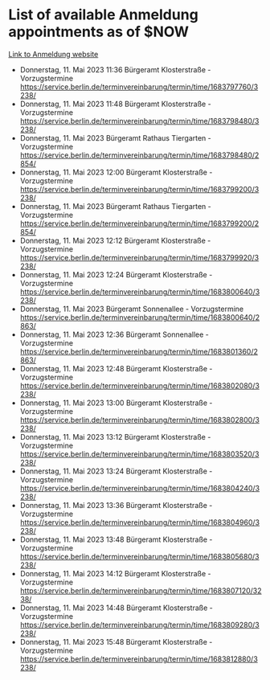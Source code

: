 # List of available Anmeldung appointments as of $NOW
[Link to Anmeldung website](https://service.berlin.de/terminvereinbarung/termin/tag.php?termin=1&anliegen[]=120686&dienstleisterlist=122210,122217,327316,122219,327312,122227,327314,122231,327346,122243,327348,122254,122252,329742,122260,329745,122262,329748,122271,327278,122273,327274,122277,327276,330436,122280,327294,122282,327290,122284,327292,122291,327270,122285,327266,122286,327264,122296,327268,150230,329760,122297,327286,122294,327284,122312,329763,122314,329775,122304,327330,122311,327334,122309,327332,317869,122281,327352,122279,329772,122283,122276,327324,122274,327326,122267,329766,122246,327318,122251,327320,122257,327322,122208,327298,122226,327300&herkunft=http%3A%2F%2Fservice.berlin.de%2Fdienstleistung%2F120686%2F)
- Donnerstag, 11. Mai 2023 11:36 Bürgeramt Klosterstraße - Vorzugstermine https://service.berlin.de/terminvereinbarung/termin/time/1683797760/3238/
- Donnerstag, 11. Mai 2023 11:48 Bürgeramt Klosterstraße - Vorzugstermine https://service.berlin.de/terminvereinbarung/termin/time/1683798480/3238/
- Donnerstag, 11. Mai 2023  Bürgeramt Rathaus Tiergarten - Vorzugstermine https://service.berlin.de/terminvereinbarung/termin/time/1683798480/2854/
- Donnerstag, 11. Mai 2023 12:00 Bürgeramt Klosterstraße - Vorzugstermine https://service.berlin.de/terminvereinbarung/termin/time/1683799200/3238/
- Donnerstag, 11. Mai 2023  Bürgeramt Rathaus Tiergarten - Vorzugstermine https://service.berlin.de/terminvereinbarung/termin/time/1683799200/2854/
- Donnerstag, 11. Mai 2023 12:12 Bürgeramt Klosterstraße - Vorzugstermine https://service.berlin.de/terminvereinbarung/termin/time/1683799920/3238/
- Donnerstag, 11. Mai 2023 12:24 Bürgeramt Klosterstraße - Vorzugstermine https://service.berlin.de/terminvereinbarung/termin/time/1683800640/3238/
- Donnerstag, 11. Mai 2023  Bürgeramt Sonnenallee - Vorzugstermine https://service.berlin.de/terminvereinbarung/termin/time/1683800640/2863/
- Donnerstag, 11. Mai 2023 12:36 Bürgeramt Sonnenallee - Vorzugstermine https://service.berlin.de/terminvereinbarung/termin/time/1683801360/2863/
- Donnerstag, 11. Mai 2023 12:48 Bürgeramt Klosterstraße - Vorzugstermine https://service.berlin.de/terminvereinbarung/termin/time/1683802080/3238/
- Donnerstag, 11. Mai 2023 13:00 Bürgeramt Klosterstraße - Vorzugstermine https://service.berlin.de/terminvereinbarung/termin/time/1683802800/3238/
- Donnerstag, 11. Mai 2023 13:12 Bürgeramt Klosterstraße - Vorzugstermine https://service.berlin.de/terminvereinbarung/termin/time/1683803520/3238/
- Donnerstag, 11. Mai 2023 13:24 Bürgeramt Klosterstraße - Vorzugstermine https://service.berlin.de/terminvereinbarung/termin/time/1683804240/3238/
- Donnerstag, 11. Mai 2023 13:36 Bürgeramt Klosterstraße - Vorzugstermine https://service.berlin.de/terminvereinbarung/termin/time/1683804960/3238/
- Donnerstag, 11. Mai 2023 13:48 Bürgeramt Klosterstraße - Vorzugstermine https://service.berlin.de/terminvereinbarung/termin/time/1683805680/3238/
- Donnerstag, 11. Mai 2023 14:12 Bürgeramt Klosterstraße - Vorzugstermine https://service.berlin.de/terminvereinbarung/termin/time/1683807120/3238/
- Donnerstag, 11. Mai 2023 14:48 Bürgeramt Klosterstraße - Vorzugstermine https://service.berlin.de/terminvereinbarung/termin/time/1683809280/3238/
- Donnerstag, 11. Mai 2023 15:48 Bürgeramt Klosterstraße - Vorzugstermine https://service.berlin.de/terminvereinbarung/termin/time/1683812880/3238/
